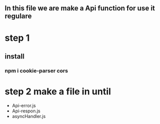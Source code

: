 ## In this file we are make a Api function for use it regulare 
# step 1
## install 
### npm i cookie-parser cors

# step 2 make a file in until 
 - Api-error.js
 - Api-respon.js
 - asyncHandler.js
